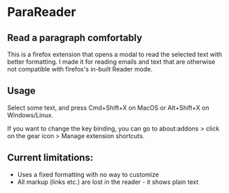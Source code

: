 # ParaReader

## Read a paragraph comfortably

This is a firefox extension that opens a modal to read the selected text with better formatting. I made it for reading emails and text that are otherwise not compatible with firefox's in-built Reader mode. 

## Usage
Select some text, and press Cmd+Shift+X on MacOS or Alt+Shift+X on Windows/Linux.

If you want to change the key binding, you can go to about:addons > click on the gear icon > Manage extension shortcuts.

## Current limitations:
- Uses a fixed formatting with no way to customize
- All markup (links etc.) are lost in the reader - it shows plain text

